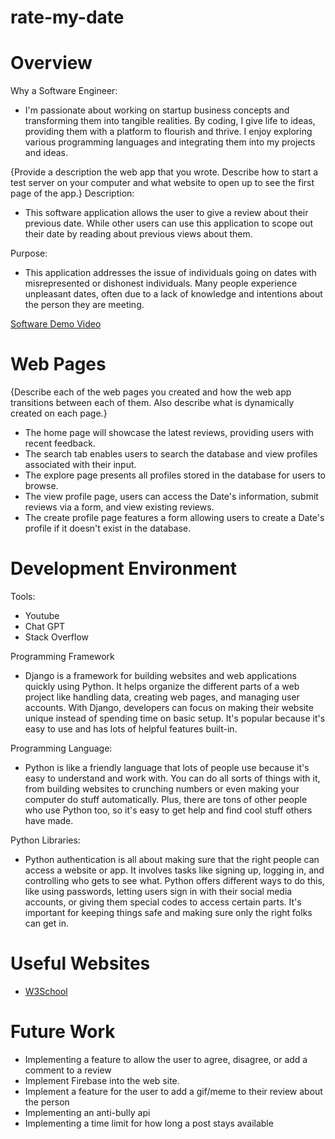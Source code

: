# rate-my-date

# Overview

Why a Software Engineer:

- I'm passionate about working on startup business concepts and transforming them into tangible realities. By coding, I give life to ideas, providing them with a platform to flourish and thrive. I enjoy exploring various programming languages and integrating them into my projects and ideas. 

{Provide a description the web app that you wrote. Describe how to start a test server on your computer and what website to open up to see the first page of the app.}
Description:
- This software application allows the user to give a review about their previous date. While other users can use this application to scope out their date by reading about previous views about them. 

Purpose:
- This application addresses the issue of individuals going on dates with misrepresented or dishonest individuals. Many people experience unpleasant dates, often due to a lack of knowledge and intentions about the person they are meeting.

[Software Demo Video](https://youtu.be/GA0dduGzslY)

# Web Pages

{Describe each of the web pages you created and how the web app transitions between each of them.  Also describe what is dynamically created on each page.}
- The home page will showcase the latest reviews, providing users with recent feedback. 
- The search tab enables users to search the database and view profiles associated with their input. 
- The explore page presents all profiles stored in the database for users to browse. 
- The view profile page, users can access the Date's information, submit reviews via a form, and view existing reviews. 
- The create profile page features a form allowing users to create a Date's profile if it doesn't exist in the database.

# Development Environment

Tools:
- Youtube
- Chat GPT
- Stack Overflow

Programming Framework
- Django is a framework for building websites and web applications quickly using Python. It helps organize the different parts of a web project like handling data, creating web pages, and managing user accounts. With Django, developers can focus on making their website unique instead of spending time on basic setup. It's popular because it's easy to use and has lots of helpful features built-in.

Programming Language:
- Python is like a friendly language that lots of people use because it's easy to understand and work with. You can do all sorts of things with it, from building websites to crunching numbers or even making your computer do stuff automatically. Plus, there are tons of other people who use Python too, so it's easy to get help and find cool stuff others have made.

Python Libraries:
- Python authentication is all about making sure that the right people can access a website or app. It involves tasks like signing up, logging in, and controlling who gets to see what. Python offers different ways to do this, like using passwords, letting users sign in with their social media accounts, or giving them special codes to access certain parts. It's important for keeping things safe and making sure only the right folks can get in.

# Useful Websites
-  [W3School](https://www.w3schools.com/django/index.php)


# Future Work

* Implementing a feature to allow the user to agree, disagree, or add a comment to a review
* Implement Firebase into the web site.
* Implement a feature for the user to add a gif/meme to their review about the person
* Implementing an anti-bully api
* Implementing a time limit for how long a post stays available